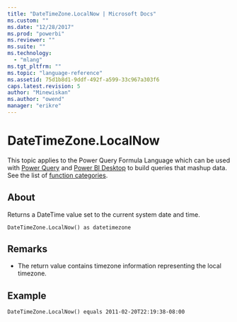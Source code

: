 ```yaml
---
title: "DateTimeZone.LocalNow | Microsoft Docs"
ms.custom: ""
ms.date: "12/28/2017"
ms.prod: "powerbi"
ms.reviewer: ""
ms.suite: ""
ms.technology: 
  - "mlang"
ms.tgt_pltfrm: ""
ms.topic: "language-reference"
ms.assetid: 75d1b8d1-9ddf-492f-a599-33c967a303f6
caps.latest.revision: 5
author: "Minewiskan"
ms.author: "owend"
manager: "erikre"
---
```

# DateTimeZone.LocalNow
This topic applies to the Power Query Formula Language which can be used with [Power Query](https://support.office.com/article/Introduction-to-Microsoft-Power-Query-for-Excel-6E92E2F4-2079-4E1F-BAD5-89F6269CD605) and [Power BI Desktop](http://go.microsoft.com/fwlink/p/?LinkId=618607) to build queries that mashup data. See the list of [function categories](https://msdn.microsoft.com/en-us/library/mt211003.aspx).  
  
## About  
Returns a DateTime value set to the current system date and time.  
  
```  
DateTimeZone.LocalNow() as datetimezone  
```  
  
## Remarks  
  
-   The return value contains timezone information representing the local timezone.  
  
## Example  
  
```  
DateTimeZone.LocalNow() equals 2011-02-20T22:19:38-08:00  
```  
